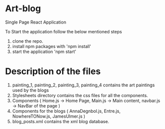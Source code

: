 # Art-blog
Single Page React Application

To Start the application follow the below mentioned steps

1) clone the repo.
2) install npm packages with 'npm install'
3) start the application 'npm start'

# Description of the files 
1) painting_1, painting_2, painting_3, painting_4 contains the art paintings used by the blogs
2) Stylesheets directory contains the css files for all the components.
3) Components ( Home.js -> Home Page, Main.js -> Main content, navbar.js -> NavBar of the page )
4) Components for the blogs ( AnnaDegnbol.js, Entre.js, NowhereTONow.js, JamesUlmer.js )
5) blog_posts.xml contains the xml blog database.
